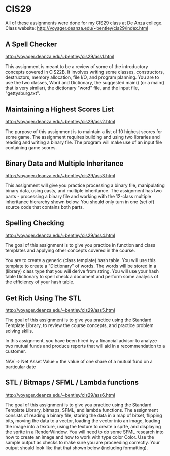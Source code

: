 # CIS29
All of these assignments were done for my CIS29 class at De Anza college. Class website:
http://voyager.deanza.edu/~bentley/cis29/index.html

## A Spell Checker
http://voyager.deanza.edu/~bentley/cis29/ass1.html

This assignment is meant to be a review of some of the introductory concepts covered in CIS22B. It involves writing some classes, constructors, destructors, memory allocation, file I/O, and program planning. You are to use the two classes, Word and Dictionary, the suggested main() (or a main() that is very similar), the dictionary "word" file, and the input file, "gettysburg.txt".
## Maintaining a Highest Scores List
http://voyager.deanza.edu/~bentley/cis29/ass2.html

The purpose of this assignment is to maintain a list of 10 highest scores for some game.  The assignment requires building and using two libraries and reading and writing a binary file.  The program will make use of an input file containing game scores.
## Binary Data and Multiple Inheritance
http://voyager.deanza.edu/~bentley/cis29/ass3.html

This assignment will give you practice processing a binary file, manipulating binary data, using casts, and multiple inheritance.  The assignment has two parts - processing a binary file and working with the 12-class multiple  inheritance hierarchy shown below.  You should only turn in one (set of) source code that contains both parts.
## Spelling Checking
http://voyager.deanza.edu/~bentley/cis29/ass4.html

The goal of this assignment is to give you practice in function and class templates and applying other concepts covered in the course.

You are to create a generic (class template) hash table. You will use this template to create a "Dictionary" of words. The words will be stored in a (library) class type that you will derive from string.  You will use your hash table Dictionary to spell check a document and perform some analysis of the efficiency of your hash table. 
## Get Rich Using The $TL
http://voyager.deanza.edu/~bentley/cis29/ass5.html

The goal of this assignment is to give you practice using the Standard Template Library, to review the course concepts, and practice problem solving skills.

In this assignment, you have been hired by a financial advisor to analyze two mutual funds and produce reports that will aid in a recommendation to a customer.

NAV => Net Asset Value = the value of one share of a mutual fund on a particular date
## STL / Bitmaps / SFML / Lambda functions
http://voyager.deanza.edu/~bentley/cis29/ass6.html

The goal of this assignment is to give you practice using the Standard Template Library, bitmaps, SFML, and lambda functions.  The assignment consists of reading a binary file, storing the data in a map of bitset, flipping bits, moving the data to a vector, loading the vector into an image, loading the image into a texture, using the texture to create a sprte, and displaying the sprite in a RenderWindow.  You will need to do some SFML research into how to create an image and how to work with type color Color.  Use the sample output as checks to make sure you are proceeding correctly.  Your output should look like that that shown below (including formatting).
